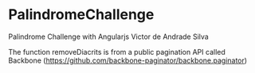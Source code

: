 # PalindromeChallenge
Palindrome Challenge with Angularjs
Victor de Andrade Silva

The function removeDiacrits is from a public pagination API called Backbone (https://github.com/backbone-paginator/backbone.paginator)
